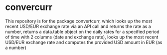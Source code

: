 # convercurr
This repository is for the package convertcurr, which looks up the most recent USD/EUR exchange rate via an API call and returns the rate as a number, returns a data.table object on the daily rates for a specified period of time with 2 columns (date and exchange rate), looks up the most recent USD/EUR exchange rate and computes the provided USD amount in EUR (as a number)
